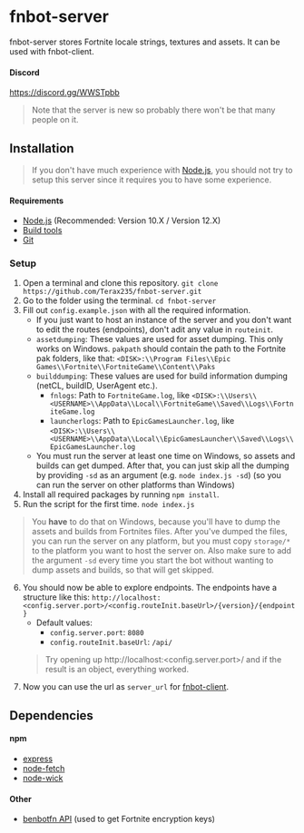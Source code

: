 # fnbot-server
fnbot-server stores Fortnite locale strings, textures and assets. It can be used with fnbot-client.

#### Discord
https://discord.gg/WWSTpbb
> Note that the server is new so probably there won't be that many people on it.

## Installation
> If you don't have much experience with [Node.js](https://nodejs.org/en/), you should not try to setup this server since it requires you to have some experience.

#### Requirements
- [Node.js](https://nodejs.org/en/) (Recommended: Version 10.X / Version 12.X)
- [Build tools](https://github.com/nodejs/node-gyp)
- [Git](https://git-scm.com/downloads)

### Setup
1. Open a terminal and clone this repository. `git clone https://github.com/Terax235/fnbot-server.git`
2. Go to the folder using the terminal. `cd fnbot-server`
3. Fill out `config.example.json` with all the required information.
   - If you just want to host an instance of the server and you don't want to edit the routes (endpoints), don't adit any value in `routeinit`.
   - `assetdumping`: These values are used for asset dumping. This only works on Windows. `pakpath` should contain the path to the Fortnite pak folders, like that: `<DISK>:\\Program Files\\Epic Games\\Fortnite\\FortniteGame\\Content\\Paks`
   - `builddumping`: These values are used for build information dumping (netCL, buildID, UserAgent etc.).
     - `fnlogs`: Path to `FortniteGame.log`, like `<DISK>:\\Users\\<USERNAME>\\AppData\\Local\\FortniteGame\\Saved\\Logs\\FortniteGame.log`
     - `launcherlogs`: Path to `EpicGamesLauncher.log`, like `<DISK>:\\Users\\<USERNAME>\\AppData\\Local\\EpicGamesLauncher\\Saved\\Logs\\EpicGamesLauncher.log`
   - You must run the server at least one time on Windows, so assets and builds can get dumped. After that, you can just skip all the dumping by providing `-sd` as an argument (e.g. `node index.js -sd`) (so you can run the server on other platforms than Windows)
4. Install all required packages by running `npm install`.
5. Run the script for the first time. `node index.js`
> You **have** to do that on Windows, because you'll have to dump the assets and builds from Fortnites files. After you've dumped the files, you can run the server on any platform, but you must copy `storage/*` to the platform you want to host the server on. Also make sure to add the argument `-sd` every time you start the bot without wanting to dump assets and builds, so that will get skipped.
6. You should now be able to explore endpoints. The endpoints have a structure like this: `http://localhost:<config.server.port>/<config.routeInit.baseUrl>/{version}/{endpoint}`
   - Default values:
     - `config.server.port`: `8080`
     - `config.routeInit.baseUrl`: `/api/`
   > Try opening up http://localhost:<config.server.port>/ and if the result is an object, everything worked.
7. Now you can use the url as `server_url` for [fnbot-client](https://github.com/Terax235/fnbot-client.git).

## Dependencies
#### npm
- [express](https://www.npmjs.com/package/express)
- [node-fetch](https://www.npmjs.com/package/node-fetch)
- [node-wick](https://www.npmjs.com/package/node-wick)

#### Other
- [benbotfn API](http://benbotfn.tk:8080/api/docs) (used to get Fortnite encryption keys)